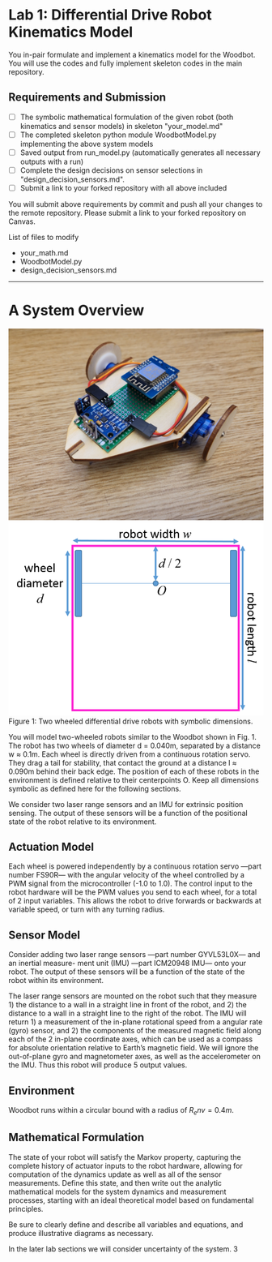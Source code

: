 

# Lab 1: Differential Drive Robot Kinematics Model

You in-pair formulate and implement a kinematics model for the Woodbot. You will use the
codes and fully implement skeleton codes in the main repository.


## Requirements and Submission
- [ ] The symbolic mathematical formulation of the given robot (both kinematics and sensor models)
in skeleton "your_model.md"
- [ ] The completed skeleton python module WoodbotModel.py implementing the above system models 
- [ ] Saved output from run_model.py (automatically generates all necessary outputs with a run)
- [ ] Complete the design decisions on sensor selections in "design_decision_sensors.md". 
- [ ] Submit a link to your forked repository with all above included

You will submit above requirements by commit and push all your changes to the remote repository. 
Please submit a link to your forked repository on Canvas.

List of files to modify
- your_math.md
- WoodbotModel.py
- design_decision_sensors.md

***
# A System Overview
![woodbot](images/Woodbot.jpg)
![dimensions](images/robot.png)
Figure 1: Two wheeled differential drive robots with symbolic dimensions.


You will model two-wheeled robots similar to the Woodbot shown in Fig. 1. The robot has
two wheels of diameter d = 0.040m, separated by a distance w ≈ 0.1m. Each wheel is directly
driven from a continuous rotation servo. They drag a tail for stability, that contact the ground
at a distance l ≈ 0.090m behind their back edge. The position of each of these robots in the
environment is defined relative to their centerpoints O. Keep all dimensions symbolic as defined
here for the following sections.

We consider two laser range sensors and an IMU for extrinsic position sensing. The output of
these sensors will be a function of the positional state of the robot relative to its environment.


## Actuation Model
Each wheel is powered independently by a continuous rotation servo —part number FS90R— with
the angular velocity of the wheel controlled by a PWM signal from the microcontroller (-1.0 to
1.0). The control input to the robot hardware will be the PWM values you send to each wheel,
for a total of 2 input variables. This allows the robot to drive forwards or backwards at variable
speed, or turn with any turning radius.

## Sensor Model
Consider adding two laser range sensors —part number GYVL53L0X— and an inertial measure-
ment unit (IMU) —part ICM20948 IMU— onto your robot. The output of these sensors will be a
function of the state of the robot within its environment.

The laser range sensors are mounted on the robot such that they measure 1) the distance to a
wall in a straight line in front of the robot, and 2) the distance to a wall in a straight line to the
right of the robot. The IMU will return 1) a measurement of the in-plane rotational speed from
a angular rate (gyro) sensor, and 2) the components of the measured magnetic field along each of
the 2 in-plane coordinate axes, which can be used as a compass for absolute orientation relative to
Earth’s magnetic field. We will ignore the out-of-plane gyro and magnetometer axes, as well as the
accelerometer on the IMU. Thus this robot will produce 5 output values.


## Environment
Woodbot runs within a circular bound with a radius of $R_env=0.4m$.

## Mathematical Formulation
The state of your robot will satisfy the Markov property, capturing the complete history of actuator
inputs to the robot hardware, allowing for computation of the dynamics update as well as all of the
sensor measurements. Define this state, and then write out the analytic mathematical models for
the system dynamics and measurement processes, starting with an ideal theoretical model based
on fundamental principles.

Be sure to clearly define and describe all variables and equations, and produce illustrative
diagrams as necessary.

In the later lab sections we will consider uncertainty of the system.
3


